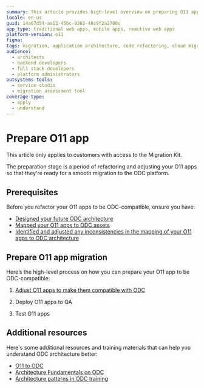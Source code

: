 ```yaml
---
summary: This article provides high-level overview on preparing O11 apps for migration to OutSystems Developer Cloud (ODC).
locale: en-us
guid: 14a67d54-aa12-45bc-8262-48c9f2a2780c
app_type: traditional web apps, mobile apps, reactive web apps
platform-version: o11
figma:
tags: migration, application architecture, code refactoring, cloud migration, outsystems platform
audience:
  - architects
  - backend developers
  - full stack developers
  - platform administrators
outsystems-tools:
  - service studio
  - migration assessment tool
coverage-type:
  - apply
  - understand
---
```


# Prepare O11 app

<div class="info" markdown="1">

This article only applies to customers with access to the Migration Kit.

</div>

The preparation stage is a period of refactoring and adjusting your O11 apps so that they're ready for a smooth migration to the ODC platform.

## Prerequisites

Before you refactor your O11 apps to be ODC-compatible, ensure you have:

* [Designed your future ODC architecture](../plan/plan-map-apps.md#design-arch)
* [Mapped your O11 apps to ODC assets](../plan/plan-map-apps.md#map-in-tool)
* [Identified and adjusted any inconsistencies in the mapping of your O11 apps to ODC architecture](../plan/plan-assess-refactor.md)

## Prepare O11 app migration

Here’s the high-level process on how you can prepare your O11 app to be ODC-compatible:

1. [Adjust O11 apps to make them compatible with ODC](prep-refactor-o11-apps.md)

1. Deploy O11 apps to QA

1. Test O11 apps

## Additional resources

Here's some additional resources and training materials that can help you understand ODC architecture better:

* [O11 to ODC](https://learn.outsystems.com/training/journeys/from-o11-to-odc-569)
* [Architecture Fundamentals on ODC](https://learn.outsystems.com/training/journeys/architecture-fundamentals-559/)
* [Architecture patterns in ODC training](https://learn.outsystems.com/training/journeys/architecture-patterns-581/)

